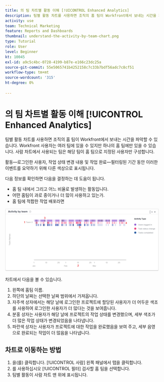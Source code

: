```yaml
---
title: 의 팀 차트별 활동 이해 [!UICONTROL Enhanced Analytics]
description: 팀별 활동 차트를 사용하면 조직의 홈 팀이 Workfront에서 보내는 시간을 파악할 수 있습니다.
activity: use
team: Technical Marketing
feature: Reports and Dashboards
thumbnail: understand-the-activity-by-team-chart.png
type: Tutorial
role: User
level: Beginner
kt: 10045
exl-id: a9c5c4bc-0728-4199-b87e-e166c23dc25a
source-git-commit: 55e5065741b4252158c7c33b7bdf56adc7c8cf51
workflow-type: tm+mt
source-wordcount: '315'
ht-degree: 0%

---
```


# 의 팀 차트별 활동 이해 [!UICONTROL Enhanced Analytics]

팀별 활동 차트를 사용하면 조직의 홈 팀이 Workfront에서 보내는 시간을 파악할 수 있습니다. Workfront 사용자는 여러 팀에 있을 수 있지만 하나의 홈 팀에만 있을 수 있습니다. 사람 차트에서 사용되는 팀은 해당 팀이 홈 팀으로 지정된 사용자만 구성합니다.

활동—로그인한 사용자, 작업 상태 변경 내용 및 작업 완료—필터링된 기간 동안 이러한 이벤트를 요약하기 위해 다른 색상으로 표시됩니다.

다음 정보를 확인하면 다음을 결정하는 데 도움이 됩니다.

* 홈 팀 내에서 그리고 어느 비율로 발생하는 활동입니다.
* 어떤 홈팀이 과로 중이거나 더 많이 사용하고 있는가.
* 홈 팀에 적합한 작업 배포라면

![아래 글머리 기호에 설명된 영역에 숫자가 있는 팀 차트별 활동을 보여주는 이미지입니다](assets/section-3-1.png)

차트에서 다음을 볼 수 있습니다.

1. 왼쪽에 홈팀 이름.
1. 하단의 날짜는 선택한 날짜 범위에서 가져옵니다.
1. 자주색 상자에서는 해당 날에 로그인한 프로젝트에 할당된 사용자가 더 어두운 색조를 사용하여 로그인한 사용자가 더 많다는 것을 보여줍니다.
1. 분홍 상자는 사용자가 해당 날에 프로젝트의 작업 상태를 변경했으며, 세부 색조가 더 많은 작업 상태가 변경되었음을 나타냅니다.
1. 파란색 상자는 사용자가 프로젝트에 대한 작업을 완료했음을 보여 주고, 세부 음영으로 완료되는 작업이 더 많음을 나타냅니다.

## 차트로 이동하는 방법

1. 을(를) 클릭합니다. [!UICONTROL 사람] 왼쪽 패널에서 탭을 클릭합니다.
1. 를 사용하십시오 [!UICONTROL 필터] 검사할 홈 팀을 선택합니다.
1. 팀별 활동이 사람 차트 맨 위에 표시됩니다.
